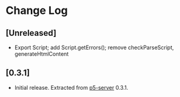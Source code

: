 # Change Log

## [Unreleased]

- Export Script; add Script.getErrors(); remove checkParseScript, generateHtmlContent

## [0.3.1]

- Initial release. Extracted from [p5-server](https://www.npmjs.com/package/p5-server) 0.3.1.
